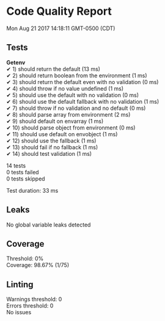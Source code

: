 # Code Quality Report  
Mon Aug 21 2017 14:18:11 GMT-0500 (CDT)  
  
## Tests
    
**Getenv**  
✔ 1) should return the default (13 ms)  
✔ 2) should return boolean from the environment (1 ms)  
✔ 3) should return the default even with no validation (0 ms)  
✔ 4) should throw if no value undefined (1 ms)  
✔ 5) should use the default with no validation (0 ms)  
✔ 6) should use the default fallback with no validation (1 ms)  
✔ 7) should throw if no validation and no default (0 ms)  
✔ 8) should parse array from environment (2 ms)  
✔ 9) should default on envarray (1 ms)  
✔ 10) should parse object from environment (0 ms)  
✔ 11) should use default on envobject (1 ms)  
✔ 12) should use the fallback (1 ms)  
✔ 13) should fail if no fallback (1 ms)  
✔ 14) should test validation (1 ms)  
  
  
14 tests  
0 tests failed  
0 tests skipped  
  
Test duration: 33 ms  
  
  
## Leaks  
No global variable leaks detected  
  
  
## Coverage  
Threshold: 0%  
Coverage: 98.67% (1/75)  
  
  
## Linting  
Warnings threshold: 0  
Errors threshold: 0  
No issues  
  
